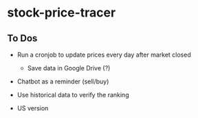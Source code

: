 # stock-price-tracer

## To Dos

* Run a cronjob to update prices every day after market closed
  * Save data in Google Drive (?)

* Chatbot as a reminder (sell/buy)

* Use historical data to verify the ranking

* US version
